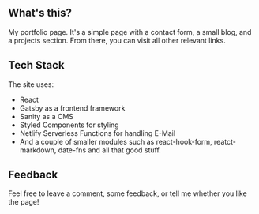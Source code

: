 ## What's this?

My portfolio page. It's a simple page with a contact form, a small blog, and a projects section. From there, you can visit all other relevant links.

## Tech Stack

The site uses:

-   React
-   Gatsby as a frontend framework
-   Sanity as a CMS
-   Styled Components for styling
-   Netlify Serverless Functions for handling E-Mail
-   And a couple of smaller modules such as react-hook-form, reatct-markdown, date-fns and all that good stuff.

## Feedback

Feel free to leave a comment, some feedback, or tell me whether you like the page!
